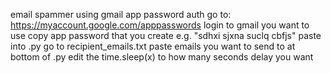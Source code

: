 email spammer using gmail app password auth
go to: https://myaccount.google.com/apppasswords
login to gmail you want to use
copy app password that you create e.g. "sdhxi sjxna suclq cbfjs"
paste into .py 
go to recipient_emails.txt
paste emails you want to send to
at bottom of .py edit the time.sleep(x) to how many seconds delay you want
